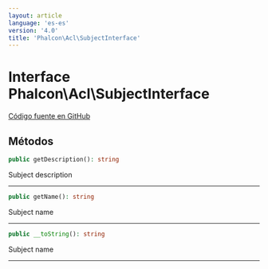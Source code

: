 ```yaml
---
layout: article
language: 'es-es'
version: '4.0'
title: 'Phalcon\Acl\SubjectInterface'
---
```

# Interface **Phalcon\Acl\SubjectInterface**

<a href="https://github.com/phalcon/cphalcon/tree/v4.0.0/phalcon/acl/subjectinterface.zep" class="btn btn-default btn-sm">Código fuente en GitHub</a>

## Métodos

```php
public getDescription(): string
```

Subject description

* * *

```php
public getName(): string
```

Subject name

* * *

```php
public __toString(): string
```

Subject name

* * *